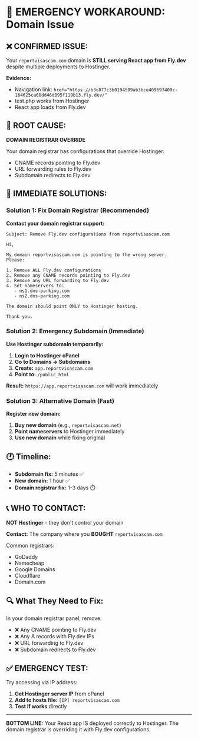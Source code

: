 # 🚨 EMERGENCY WORKAROUND: Domain Issue

## ❌ CONFIRMED ISSUE:

Your `reportvisascam.com` domain is **STILL serving React app from Fly.dev** despite multiple deployments to Hostinger.

**Evidence:**

- Navigation link: `href="https://b3c877c3b0194509ab3bce409693409c-164625ca68dd46d095f119b13.fly.dev/"`
- test.php works from Hostinger
- React app loads from Fly.dev

## 🎯 ROOT CAUSE:

**DOMAIN REGISTRAR OVERRIDE**

Your domain registrar has configurations that override Hostinger:

- CNAME records pointing to Fly.dev
- URL forwarding rules to Fly.dev
- Subdomain redirects to Fly.dev

## 🔧 IMMEDIATE SOLUTIONS:

### Solution 1: Fix Domain Registrar (Recommended)

**Contact your domain registrar support:**

```
Subject: Remove Fly.dev configurations from reportvisascam.com

Hi,

My domain reportvisascam.com is pointing to the wrong server.
Please:

1. Remove ALL Fly.dev configurations
2. Remove any CNAME records pointing to Fly.dev
3. Remove any URL forwarding to Fly.dev
4. Set nameservers to:
   - ns1.dns-parking.com
   - ns2.dns-parking.com

The domain should point ONLY to Hostinger hosting.

Thank you.
```

### Solution 2: Emergency Subdomain (Immediate)

**Use Hostinger subdomain temporarily:**

1. **Login to Hostinger cPanel**
2. **Go to Domains → Subdomains**
3. **Create:** `app.reportvisascam.com`
4. **Point to:** `/public_html`

**Result:** `https://app.reportvisascam.com` will work immediately

### Solution 3: Alternative Domain (Fast)

**Register new domain:**

1. **Buy new domain** (e.g., `reportvisascam.net`)
2. **Point nameservers** to Hostinger immediately
3. **Use new domain** while fixing original

## 🕐 Timeline:

- **Subdomain fix:** 5 minutes ✅
- **New domain:** 1 hour ✅
- **Domain registrar fix:** 1-3 days ⏱️

## 📞 WHO TO CONTACT:

**NOT Hostinger** - they don't control your domain

**Contact:** The company where you **BOUGHT** `reportvisascam.com`

Common registrars:

- GoDaddy
- Namecheap
- Google Domains
- Cloudflare
- Domain.com

## 🔍 What They Need to Fix:

In your domain registrar panel, remove:

- ❌ Any CNAME pointing to Fly.dev
- ❌ Any A records with Fly.dev IPs
- ❌ URL forwarding to Fly.dev
- ❌ Subdomain redirects to Fly.dev

## ✅ EMERGENCY TEST:

Try accessing via IP address:

1. **Get Hostinger server IP** from cPanel
2. **Add to hosts file:** `[IP] reportvisascam.com`
3. **Test if works** directly

---

**BOTTOM LINE:** Your React app IS deployed correctly to Hostinger. The domain registrar is overriding it with Fly.dev configurations.
